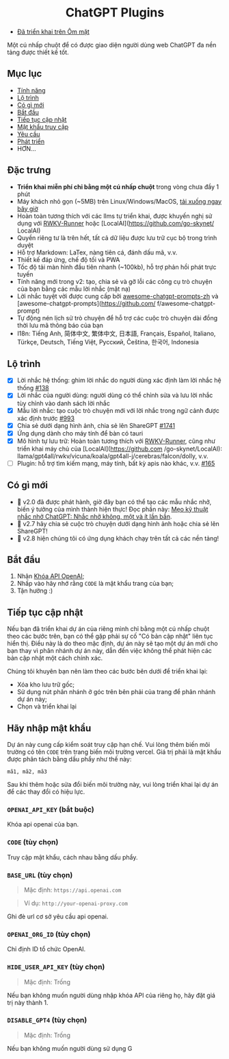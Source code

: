 <h1 align="center">ChatGPT Plugins</h1>

- [Đã triển khai trên Ôm mặt](https://huggingface.co/login?next=%2Fspaces%2Fngoctuanai%2Fchatgptfree%3Fduplicate%3Dtrue)

Một cú nhấp chuột để có được giao diện người dùng web ChatGPT đa nền tảng được thiết kế tốt.

## Mục lục
- [Tính năng](https://github.com/chokiproai/ChatGPT-Plugins/blob/master/README%20EN.md#Features)
- [Lộ trình](https://github.com/chokiproai/ChatGPT-Plugins/blob/master/README%20EN.md#Roadmap)
- [Có gì mới](https://github.com/chokiproai/ChatGPT-Plugins/blob/master/README%20EN.md#Whats-New)
- [Bắt đầu](https://github.com/chokiproai/ChatGPT-Plugins/blob/master/README%20EN.md#Get-Started)
- [Tiếp tục cập nhật](https://github.com/chokiproai/ChatGPT-Plugins/blob/master/README%20EN.md#Keep-Updated)
- [Mật khẩu truy cập](https://github.com/chokiproai/ChatGPT-Plugins/blob/master/README%20EN.md#Access-Password)
- [Yêu cầu](https://github.com/chokiproai/ChatGPT-Plugins/blob/master/README%20EN.md/tree/main#requirements)
- [Phát triển](https://github.com/chokiproai/ChatGPT-Plugins/blob/master/README%20EN.md/tree/main#development)
- HƠN...
## Đặc trưng
- **Triển khai miễn phí chỉ bằng một cú nhấp chuột** trong vòng chưa đầy 1 phút
- Máy khách nhỏ gọn (~5MB) trên Linux/Windows/MacOS, [tải xuống ngay bây giờ](https://github.com/Yidadaa/ChatGPT-Next-Web/releases)
- Hoàn toàn tương thích với các llms tự triển khai, được khuyến nghị sử dụng với [RWKV-Runner](https://github.com/josStorer/RWKV-Runner) hoặc [LocalAI](https://github.com/go-skynet/ LocalAI)
- Quyền riêng tư là trên hết, tất cả dữ liệu được lưu trữ cục bộ trong trình duyệt
- Hỗ trợ Markdown: LaTex, nàng tiên cá, đánh dấu mã, v.v.
- Thiết kế đáp ứng, chế độ tối và PWA
- Tốc độ tải màn hình đầu tiên nhanh (~100kb), hỗ trợ phản hồi phát trực tuyến
- Tính năng mới trong v2: tạo, chia sẻ và gỡ lỗi các công cụ trò chuyện của bạn bằng các mẫu lời nhắc (mặt nạ)
- Lời nhắc tuyệt vời được cung cấp bởi [awesome-chatgpt-prompts-zh](https://github.com/PlexPt/awesome-chatgpt-prompts-zh) và [awesome-chatgpt-prompts](https://github.com/ f/awesome-chatgpt-prompt)
- Tự động nén lịch sử trò chuyện để hỗ trợ các cuộc trò chuyện dài đồng thời lưu mã thông báo của bạn
- I18n: Tiếng Anh, 简体中文, 繁体中文, 日本語, Français, Español, Italiano, Türkçe, Deutsch, Tiếng Việt, Русский, Čeština, 한국어, Indonesia
## Lộ trình
- [x] Lời nhắc hệ thống: ghim lời nhắc do người dùng xác định làm lời nhắc hệ thống [#138](https://github.com/Yidadaa/ChatGPT-Next-Web/issues/138)
- [x] Lời nhắc của người dùng: người dùng có thể chỉnh sửa và lưu lời nhắc tùy chỉnh vào danh sách lời nhắc
- [x] Mẫu lời nhắc: tạo cuộc trò chuyện mới với lời nhắc trong ngữ cảnh được xác định trước [#993](https://github.com/Yidadaa/ChatGPT-Next-Web/issues/993)
- [x] Chia sẻ dưới dạng hình ảnh, chia sẻ lên ShareGPT [#1741](https://github.com/Yidadaa/ChatGPT-Next-Web/pull/1741)
- [x] Ứng dụng dành cho máy tính để bàn có tauri
- [x] Mô hình tự lưu trữ: Hoàn toàn tương thích với [RWKV-Runner](https://github.com/josStorer/RWKV-Runner), cũng như triển khai máy chủ của [LocalAI](https://github.com /go-skynet/LocalAI): llama/gpt4all/rwkv/vicuna/koala/gpt4all-j/cerebras/falcon/dolly, v.v.
- [ ] Plugin: hỗ trợ tìm kiếm mạng, máy tính, bất kỳ apis nào khác, v.v. [#165](https://github.com/Yidadaa/ChatGPT-Next-Web/issues/165)
## Có gì mới
- 🚀 v2.0 đã được phát hành, giờ đây bạn có thể tạo các mẫu nhắc nhở, biến ý tưởng của mình thành hiện thực! Đọc phần này: [Mẹo kỹ thuật nhắc nhở ChatGPT: Nhắc nhở không, một và ít lần bắn](https://www.allabtai.com/prompt-engineering-tips-zero-one-and-few-shot-prompting/).
- 🚀 v2.7 hãy chia sẻ cuộc trò chuyện dưới dạng hình ảnh hoặc chia sẻ lên ShareGPT!
- 🚀 v2.8 hiện chúng tôi có ứng dụng khách chạy trên tất cả các nền tảng!
## Bắt đầu
1. Nhận [Khóa API OpenAI](https://platform.openai.com/account/api-keys);
2. Nhấp vào hãy nhớ rằng `CODE` là mật khẩu trang của bạn;
3. Tận hưởng :)
## Tiếp tục cập nhật
Nếu bạn đã triển khai dự án của riêng mình chỉ bằng một cú nhấp chuột theo các bước trên, bạn có thể gặp phải sự cố "Có bản cập nhật" liên tục hiển thị. Điều này là do theo mặc định, dự án này sẽ tạo một dự án mới cho bạn thay vì phân nhánh dự án này, dẫn đến việc không thể phát hiện các bản cập nhật một cách chính xác.

Chúng tôi khuyên bạn nên làm theo các bước bên dưới để triển khai lại:

- Xóa kho lưu trữ gốc;
- Sử dụng nút phân nhánh ở góc trên bên phải của trang để phân nhánh dự án này;
- Chọn và triển khai lại
## Hãy nhập mật khẩu
Dự án này cung cấp kiểm soát truy cập hạn chế. Vui lòng thêm biến môi trường có tên `CODE` trên trang biến môi trường vercel. Giá trị phải là mật khẩu được phân tách bằng dấu phẩy như thế này:

```
mã1, mã2, mã3
```

Sau khi thêm hoặc sửa đổi biến môi trường này, vui lòng triển khai lại dự án để các thay đổi có hiệu lực.
### `OPENAI_API_KEY` (bắt buộc)

Khóa api openai của bạn.

### `CODE` (tùy chọn)

Truy cập mật khẩu, cách nhau bằng dấu phẩy.

### `BASE_URL` (tùy chọn)

> Mặc định: `https://api.openai.com`

> Ví dụ: `http://your-openai-proxy.com`

Ghi đè url cơ sở yêu cầu api openai.

### `OPENAI_ORG_ID` (tùy chọn)

Chỉ định ID tổ chức OpenAI.

### `HIDE_USER_API_KEY` (tùy chọn)

> Mặc định: Trống

Nếu bạn không muốn người dùng nhập khóa API của riêng họ, hãy đặt giá trị này thành 1.

### `DISABLE_GPT4` (tùy chọn)

> Mặc định: Trống

Nếu bạn không muốn người dùng sử dụng G
